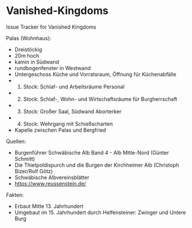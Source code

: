# Vanished-Kingdoms
Issue Tracker for Vanished Kingdoms

Palas (Wohnhaus):
- Dreistöckig
- 20m hoch
- kamin in Südwand
- rundbogenfenster in Westwand
- Untergeschoss Küche und Vorratsraum, Öffnung für Küchenabfälle
- 1. Stock: Schlaf- und Arbeitsräume Personal
- 2. Stock: Schlaf-, Wohn- und Wirtschaftsräume für Burgherrschaft
- 3. Stock: Großer Saal, Südwand Aborterker
- 4. Stock: Wehrgang mit Schießscharten
- Kapelle zwischen Palas und Bergfried

Quellen:
- Burgenführer Schwäbische Alb Band 4 - Alb Mitte-Nord (Günter Schmitt)
- Die Thietpoldispurch und die Burgen der Kirchheimer Alb (Christoph Bizer/Rolf Götz)
- Schwäbische Albvereinsblätter
- https://www.reussenstein.de/

Fakten:
- Erbaut Mitte 13. Jahrhundert
- Umgebaut im 15. Jahrhundert durch Helfensteiner: Zwinger und Untere Burg
